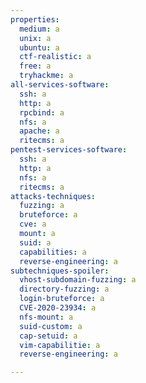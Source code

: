 ```yaml
---
properties:
  medium: a
  unix: a
  ubuntu: a
  ctf-realistic: a
  free: a
  tryhackme: a
all-services-software:
  ssh: a
  http: a
  rpcbind: a
  nfs: a
  apache: a
  ritecms: a
pentest-services-software:
  ssh: a
  http: a
  nfs: a
  ritecms: a
attacks-techniques:
  fuzzing: a
  bruteforce: a
  cve: a
  mount: a
  suid: a
  capabilities: a
  reverse-engineering: a
subtechniques-spoiler:
  vhost-subdomain-fuzzing: a
  directory-fuzzing: a
  login-bruteforce: a
  CVE-2020-23934: a
  nfs-mount: a
  suid-custom: a
  cap-setuid: a
  vim-capabilitie: a
  reverse-engineering: a

---
```

